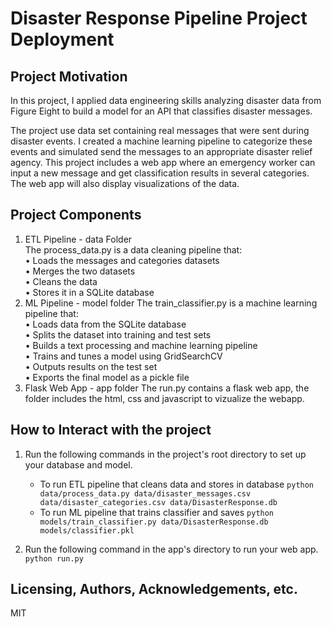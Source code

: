 


# Disaster Response Pipeline Project Deployment


## Project Motivation 

In this project, I applied data engineering skills analyzing disaster data from Figure Eight to build a model for an API that classifies disaster messages.

The project use data set containing real messages that were sent during disaster events. I created a machine learning pipeline to categorize these events and simulated send the messages to an appropriate disaster relief agency.
This project includes a web app where an emergency worker can input a new message and get classification results in several categories. The web app will also display visualizations of the data. 


## Project Components
1. ETL Pipeline - data Folder  
The process_data.py is a data cleaning pipeline that:  
•	Loads the messages and categories datasets  
•	Merges the two datasets  
•	Cleans the data  
•	Stores it in a SQLite database  
2. ML Pipeline - model folder
The train_classifier.py is a machine learning pipeline that:  
•	Loads data from the SQLite database  
•	Splits the dataset into training and test sets  
•	Builds a text processing and machine learning pipeline  
•	Trains and tunes a model using GridSearchCV  
•	Outputs results on the test set  
•	Exports the final model as a pickle file  
3. Flask Web App  - app folder
The run.py contains a flask web app, the folder includes the html, css and javascript to vizualize the webapp.  


## How to Interact with the project
1. Run the following commands in the project's root directory to set up your database and model.

    - To run ETL pipeline that cleans data and stores in database
        `python data/process_data.py data/disaster_messages.csv data/disaster_categories.csv data/DisasterResponse.db`
    - To run ML pipeline that trains classifier and saves
        `python models/train_classifier.py data/DisasterResponse.db models/classifier.pkl`

2. Run the following command in the app's directory to run your web app.
    `python run.py`

## Licensing, Authors, Acknowledgements, etc.
MIT

